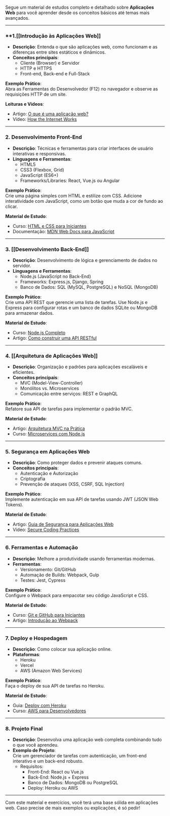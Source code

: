 
Segue um material de estudos completo e detalhado sobre **Aplicações Web** para você aprender desde os conceitos básicos até temas mais avançados.

---

### **1.[[Introdução às Aplicações Web]]

- **Descrição**: Entenda o que são aplicações web, como funcionam e as diferenças entre sites estáticos e dinâmicos.
- **Conceitos principais**:
    - Cliente (Browser) e Servidor
    - HTTP e HTTPS
    - Front-end, Back-end e Full-Stack

**Exemplo Prático**:  
Abra as Ferramentas do Desenvolvedor (F12) no navegador e observe as requisições HTTP de um site.

**Leituras e Vídeos**:

- Artigo: [O que é uma aplicação web?](https://blog.betrybe.com/tecnologia/o-que-e-aplicacao-web/)
- Vídeo: [How the Internet Works](https://www.youtube.com/watch?v=TNQsmPf24go)

---

### **2. Desenvolvimento Front-End**

- **Descrição**: Técnicas e ferramentas para criar interfaces de usuário interativas e responsivas.
- **Linguagens e Ferramentas**:
    - HTML5
    - CSS3 (Flexbox, Grid)
    - JavaScript (ES6+)
    - Frameworks/Libraries: React, Vue.js ou Angular

**Exemplo Prático**:  
Crie uma página simples com HTML e estilize com CSS. Adicione interatividade com JavaScript, como um botão que muda a cor de fundo ao clicar.

**Material de Estudo**:

- Curso: [HTML e CSS para Iniciantes](https://www.freecodecamp.org/)
- Documentação: [MDN Web Docs para JavaScript](https://developer.mozilla.org/pt-BR/docs/Web/JavaScript)

---

### **3. [[Desenvolvimento Back-End]]**

- **Descrição**: Desenvolvimento de lógica e gerenciamento de dados no servidor.
- **Linguagens e Ferramentas**:
    - Node.js (JavaScript no Back-End)
    - Frameworks: Express.js, Django, Spring
    - Banco de Dados: SQL (MySQL, PostgreSQL) e NoSQL (MongoDB)

**Exemplo Prático**:  
Crie uma API REST que gerencie uma lista de tarefas. Use Node.js e Express para configurar rotas e um banco de dados SQLite ou MongoDB para armazenar dados.

**Material de Estudo**:

- Curso: [Node.js Completo](https://www.udemy.com/course/the-complete-nodejs-developer-course-2/)
- Artigo: [Como construir uma API RESTful](https://blog.betrybe.com/tecnologia/api-restful/)

---

### **4. [[Arquitetura de Aplicações Web]]**

- **Descrição**: Organização e padrões para aplicações escaláveis e eficientes.
- **Conceitos principais**:
    - MVC (Model-View-Controller)
    - Monólitos vs. Microservices
    - Comunicação entre serviços: REST e GraphQL

**Exemplo Prático**:  
Refatore sua API de tarefas para implementar o padrão MVC.

**Material de Estudo**:

- Artigo: [Arquitetura MVC na Prática](https://medium.com/@victorstevan/mvc-arquitetura-padr%C3%A3o-em-aplica%C3%A7%C3%B5es-web-63cf5f2b60a7)
- Curso: [Microservices com Node.js](https://www.udemy.com/course/microservices-with-node-js-and-react/)

---

### **5. Segurança em Aplicações Web**

- **Descrição**: Como proteger dados e prevenir ataques comuns.
- **Conceitos principais**:
    - Autenticação e Autorização
    - Criptografia
    - Prevenção de ataques (XSS, CSRF, SQL Injection)

**Exemplo Prático**:  
Implemente autenticação em sua API de tarefas usando JWT (JSON Web Tokens).

**Material de Estudo**:

- Artigo: [Guia de Segurança para Aplicações Web](https://www.owasp.org/index.php/Main_Page)
- Vídeo: [Secure Coding Practices](https://www.youtube.com/watch?v=ghTrp1x_1As)

---

### **6. Ferramentas e Automação**

- **Descrição**: Melhore a produtividade usando ferramentas modernas.
- **Ferramentas**:
    - Versionamento: Git/GitHub
    - Automação de Builds: Webpack, Gulp
    - Testes: Jest, Cypress

**Exemplo Prático**:  
Configure o Webpack para empacotar seu código JavaScript e CSS.

**Material de Estudo**:

- Curso: [Git e GitHub para Iniciantes](https://www.udemy.com/course/git-e-github-para-iniciantes/)
- Artigo: [Introdução ao Webpack](https://webpack.js.org/concepts/)

---

### **7. Deploy e Hospedagem**

- **Descrição**: Como colocar sua aplicação online.
- **Plataformas**:
    - Heroku
    - Vercel
    - AWS (Amazon Web Services)

**Exemplo Prático**:  
Faça o deploy de sua API de tarefas no Heroku.

**Material de Estudo**:

- Guia: [Deploy com Heroku](https://devcenter.heroku.com/categories/deploying-apps)
- Curso: [AWS para Desenvolvedores](https://www.udemy.com/course/aws-para-desenvolvedores/)

---

### **8. Projeto Final**

- **Descrição**: Desenvolva uma aplicação web completa combinando tudo o que você aprendeu.
- **Exemplo de Projeto**:  
    Crie um gerenciador de tarefas com autenticação, um front-end interativo e um back-end robusto.
    - Requisitos:
        - Front-End: React ou Vue.js
        - Back-End: Node.js + Express
        - Banco de Dados: MongoDB ou PostgreSQL
        - Deploy: Heroku ou AWS

---

Com este material e exercícios, você terá uma base sólida em aplicações web. Caso precise de mais exemplos ou explicações, é só pedir!